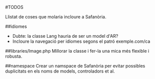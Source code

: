 #TODOS

Llistat de coses que molaria incloure a Safanòria.

##idiomes
- Dubte: la classe Lang hauria de ser un model d'AR?
- Incloure la navegació per idiomes segons el patró exemple.com/ca

##libraries/Image.php
Millorar la classe i fer-la una mica més flexible i robusta.

##namespace
Crear un namspace de Safanòria per evitar possibles duplicitats en els noms de models, controladors et al.